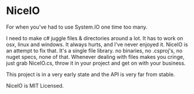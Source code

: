 # NiceIO
For when you've had to use System.IO one time too many.

I need to make c# juggle files & directories around a lot. It has to work on osx, linux and windows. It always hurts, and I've never enjoyed it.
NiceIO is an attempt to fix that. It's a single file library. no binaries, no .csproj's, no nuget specs, none of that.
Whenever dealing with files makes you cringe, just grab NiceIO.cs, throw it in your project and get on with your business.

This project is in a very early state and the API is very far from stable.

NiceIO is MIT Licensed.
